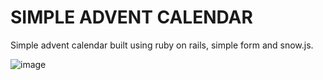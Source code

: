 # SIMPLE ADVENT CALENDAR

Simple advent calendar built using ruby on rails, simple form and snow.js. 

![image](https://user-images.githubusercontent.com/66081334/142741594-c9970429-0e7b-4579-98ae-9bf846480403.png)
